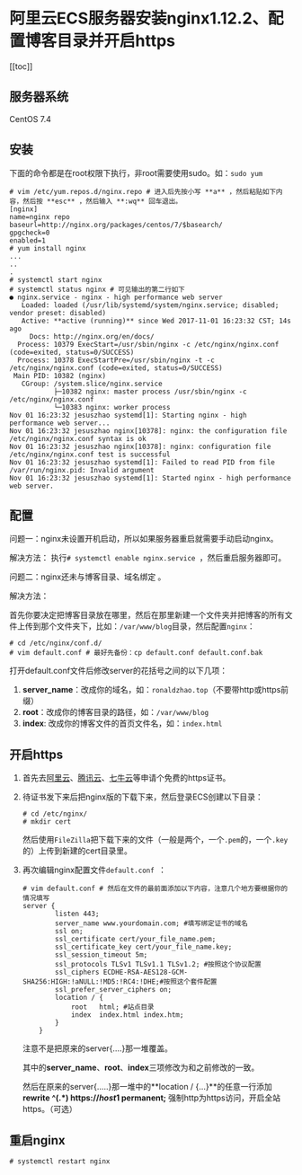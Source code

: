 # 阿里云ECS服务器安装nginx1.12.2、配置博客目录并开启https

[[toc]]

## 服务器系统

CentOS 7.4

## 安装

下面的命令都是在root权限下执行，非root需要使用sudo。如：`sudo yum`

```shell
# vim /etc/yum.repos.d/nginx.repo # 进入后先按小写 **a** ，然后粘贴如下内容，然后按 **esc** ，然后输入 **:wq** 回车退出。
[nginx]
name=nginx repo
baseurl=http://nginx.org/packages/centos/7/$basearch/
gpgcheck=0
enabled=1
# yum install nginx
...
..
.
# systemctl start nginx
# systemctl status nginx # 可见输出的第二行如下
● nginx.service - nginx - high performance web server
   Loaded: loaded (/usr/lib/systemd/system/nginx.service; disabled; vendor preset: disabled)
   Active: **active (running)** since Wed 2017-11-01 16:23:32 CST; 14s ago
     Docs: http://nginx.org/en/docs/
  Process: 10379 ExecStart=/usr/sbin/nginx -c /etc/nginx/nginx.conf (code=exited, status=0/SUCCESS)
  Process: 10378 ExecStartPre=/usr/sbin/nginx -t -c /etc/nginx/nginx.conf (code=exited, status=0/SUCCESS)
 Main PID: 10382 (nginx)
   CGroup: /system.slice/nginx.service
           ├─10382 nginx: master process /usr/sbin/nginx -c /etc/nginx/nginx.conf
           └─10383 nginx: worker process
Nov 01 16:23:32 jesuszhao systemd[1]: Starting nginx - high performance web server...
Nov 01 16:23:32 jesuszhao nginx[10378]: nginx: the configuration file /etc/nginx/nginx.conf syntax is ok
Nov 01 16:23:32 jesuszhao nginx[10378]: nginx: configuration file /etc/nginx/nginx.conf test is successful
Nov 01 16:23:32 jesuszhao systemd[1]: Failed to read PID from file /var/run/nginx.pid: Invalid argument
Nov 01 16:23:32 jesuszhao systemd[1]: Started nginx - high performance web server.
```

## 配置

问题一：nginx未设置开机启动，所以如果服务器重启就需要手动启动nginx。

解决方法： 执行`# systemctl enable nginx.service `，然后重启服务器即可。

问题二：nginx还未与博客目录、域名绑定 。

解决方法：

首先你要决定把博客目录放在哪里，然后在那里新建一个文件夹并把博客的所有文件上传到那个文件夹下，比如：`/var/www/blog`目录，然后配置`nginx`：

```shell
# cd /etc/nginx/conf.d/
# vim default.conf # 最好先备份：cp default.conf default.conf.bak
```

 打开default.conf文件后修改server的花括号之间的以下几项：

1. **server_name**：改成你的域名，如：`ronaldzhao.top`（不要带http或https前缀）
2. **root**：改成你的博客目录的路径，如：`/var/www/blog `
3.  **index**: 改成你的博客文件的首页文件名，如：`index.html `

## 开启https

1. 首先去[阿里云](https://common-buy.aliyun.com/?spm=5176.2020520163.cas.1.7f850e31atqmMO&commodityCode=cas#/buy)、[腾讯云](https://console.cloud.tencent.com/ssl/apply)、[七牛云](https://portal.qiniu.com/certificate/apply)等申请个免费的https证书。

2. 待证书发下来后把nginx版的下载下来，然后登录ECS创建以下目录：

   ```shell
   # cd /etc/nginx/
   # mkdir cert
   ```

   然后使用`FileZilla`把下载下来的文件（一般是两个，一个`.pem`的，一个`.key`的）上传到新建的cert目录里。

3. 再次编辑nginx配置文件`default.conf `：

   ```shell
   # vim default.conf # 然后在文件的最前面添加以下内容，注意几个地方要根据你的情况填写
   server {
           listen 443;
           server_name www.yourdomain.com; #填写绑定证书的域名
           ssl on;
           ssl_certificate cert/your_file_name.pem;
           ssl_certificate_key cert/your_file_name.key;
           ssl_session_timeout 5m;
           ssl_protocols TLSv1 TLSv1.1 TLSv1.2; #按照这个协议配置
           ssl_ciphers ECDHE-RSA-AES128-GCM-SHA256:HIGH:!aNULL:!MD5:!RC4:!DHE;#按照这个套件配置
           ssl_prefer_server_ciphers on;
           location / {
               root   html; #站点目录
               index  index.html index.htm;
           }
       }
   ```

   注意不是把原来的server{….}那一堆覆盖。

   其中的**server_name**、**root**、**index**三项修改为和之前修改的一致。

   然后在原来的server{…..}那一堆中的**location / {…}**的任意一行添加 **rewrite ^(.\*) https://$host$1 permanent;** 强制http为https访问，开启全站https。（可选）

## 重启nginx

```shell
# systemctl restart nginx
```
